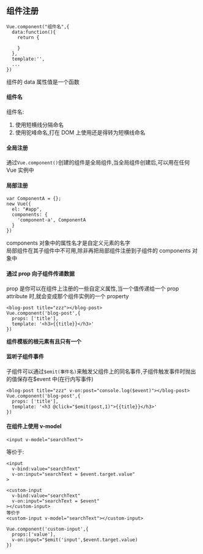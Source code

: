## 组件注册

```
Vue.component("组件名",{
  data:function(){
    return {

    }
  },
  template:'',
  ...
})
```

组件的 data 属性值是一个函数

#### 组件名

组件名:

1. 使用短横线分隔命名
2. 使用驼峰命名,打在 DOM 上使用还是得转为短横线命名

#### 全局注册

通过`Vue.component()`创建的组件是全局组件,当全局组件创建后,可以用在任何 Vue 实例中

#### 局部注册

```
var ComponentA = {};
new Vue({
  el: "#app",
  components: {
    'component-a', ComponentA
  }
})
```

components 对象中的属性名才是自定义元素的名字  
局部组件在其子组件中不可用,除非再把局部组件注册到子组件的 components 对象中

#### 通过 prop 向子组件传递数据

prop 是你可以在组件上注册的一些自定义属性,当一个值传递给一个 prop attribute 时,就会变成那个组件实例的一个 property

```
<blog-post title="zzz"></blog-post>
Vue.component('blog-post',{
  props: ['title'],
  template: '<h3>{{title}}</h3>'
})
```

**组件模板的根元素有且只有一个**

#### 监听子组件事件

子组件可以通过`$emit(事件名)`来触发父组件上的同名事件,子组件触发事件时抛出的值保存在\$event 中(在行内写事件)

```
<blog-post title="zzz" v-on:post="console.log($event)"></blog-post>
Vue.component('blog-post',{
  props: ['title'],
  template: '<h3 @click="$emit(post,1)">{{title}}</h3>'
})
```

#### 在组件上使用 v-model

```
<input v-model="searchText">
```

等价于:

```
<input
  v-bind:value="searchText"
  v-on:input="searchText = $event.target.value"
>
```

```
<custom-input
  v-bind:value="searchText"
  v-on:input="searchText = $event"
></custom-input>
等价于
<custom-input v-model="searchText"></custom-input>

Vue.component('custom-input',{
  props:['value'],
  v-on:input="$emit('input',$event.target.value)
})
```
